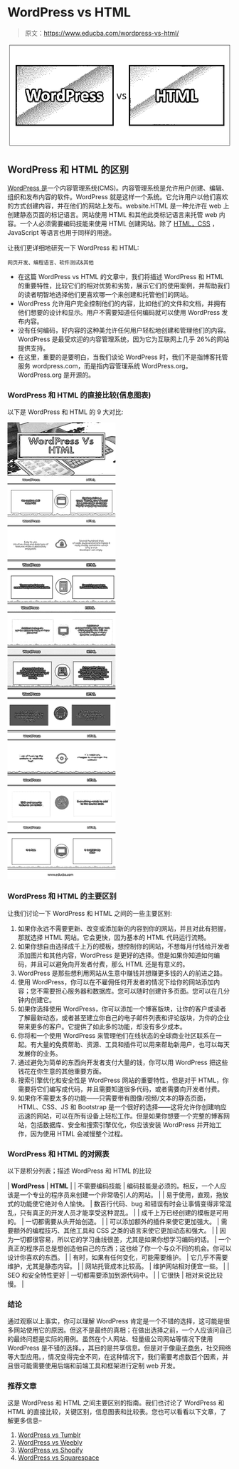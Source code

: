 # WordPress vs HTML

> 原文：<https://www.educba.com/wordpress-vs-html/>

![WordPress vs HTML](img/371908f8299b75b89a2fc871582e5c56.png)



## WordPress 和 HTML 的区别

[WordPress 是](https://www.educba.com/what-is-wordpress/)一个内容管理系统(CMS)。内容管理系统是允许用户创建、编辑、组织和发布内容的软件。WordPress 就是这样一个系统。它允许用户以他们喜欢的方式创建内容，并在他们的网站上发布。website.HTML 是一种允许在 web 上创建静态页面的标记语言。网站使用 HTML 和其他此类标记语言来托管 web 内容。一个人必须需要编码技能来使用 HTML 创建网站。除了 [HTML，CSS](https://www.educba.com/html-vs-css/) ，JavaScript 等语言也用于同样的用途。

让我们更详细地研究一下 WordPress 和 HTML:

<small>网页开发、编程语言、软件测试&其他</small>

*   在这篇 WordPress vs HTML 的文章中，我们将描述 WordPress 和 HTML 的重要特性，比较它们的相对优势和劣势，展示它们的使用案例，并帮助我们的读者明智地选择他们更喜欢哪一个来创建和托管他们的网站。
*   WordPress 允许用户完全控制他们的内容，比如他们的文件和文档，并拥有他们想要的设计和显示。用户不需要知道任何编码就可以使用 WordPress 发布内容。
*   没有任何编码，好内容的这种美允许任何用户轻松地创建和管理他们的内容。WordPress 是最受欢迎的内容管理系统，因为它为互联网上几乎 26%的网站提供支持。
*   在这里，重要的是要明白，当我们谈论 WordPress 时，我们不是指博客托管服务 wordpress.com，而是指内容管理系统 WordPress.org。WordPress.org 是开源的。

### WordPress 和 HTML 的直接比较(信息图表)

以下是 WordPress 和 HTML 的 9 大对比:

![WordPress Vs HTML Infographics](img/22a7bf230cb6e7487fc52e963f6644c9.png)



### WordPress 和 HTML 的主要区别

让我们讨论一下 WordPress 和 HTML 之间的一些主要区别:

1.  如果你永远不需要更新、改变或添加新的内容到你的网站，并且对此有把握，那就选择 HTML 网站。它会更快，因为基本的 HTML 代码运行流畅。
2.  如果你想自由选择成千上万的模板，想控制你的网站，不想每月付钱给开发者添加图片和其他内容，WordPress 是更好的选择。但是如果你知道如何编码，并且可以避免向开发者付费，那么 HTML 还是有意义的。
3.  WordPress 是那些想利用网站从生意中赚钱并想赚更多钱的人的前进之路。
4.  使用 WordPress，你可以在不雇佣任何开发者的情况下给你的网站添加内容；您不需要担心服务器和数据库。您可以随时创建许多页面。您可以在几分钟内创建它。
5.  如果你选择使用 WordPress，你可以添加一个博客版块，让你的客户或读者了解最新动态，或者甚至建立你自己的电子邮件列表和评论版块，为你的企业带来更多的客户。它提供了如此多的功能，却没有多少成本。
6.  你将和一个使用 WordPress 来管理他们在线状态的全球商业社区联系在一起。有大量的免费帮助、资源、工具和插件可以用来帮助新用户，也可以每天发展你的业务。
7.  通过避免为简单的东西向开发者支付大量的钱，你可以用 WordPress 把这些钱花在你生意的其他重要方面。
8.  搜索引擎优化和安全性是 WordPress 网站的重要特性，但是对于 HTML，你需要将它们编写成代码，并且需要知道很多代码，或者需要向开发者付费。
9.  如果你不需要太多的功能——只需要带有图像/视频/文本的静态页面，HTML、CSS、JS 和 Bootstrap 是一个很好的选择——这将允许你创建响应迅速的网站，可以在所有设备上轻松工作。但是如果你想要一个完整的博客网站，包括数据库、安全和搜索引擎优化，你应该安装 WordPress 并开始工作，因为使用 HTML 会减慢整个过程。

### WordPress 和 HTML 的对照表

以下是积分列表；描述 WordPress 和 HTML 的比较

| **WordPress** | **HTML** |
| 不需要编码技能 | 编码技能是必须的。相反，一个人应该是一个专业的程序员来创建一个非常吸引人的网站。 |
| 易于使用，直观，拖放式的功能使它绝对令人愉快。 | 数百行代码、bug 和错误有时会让事情变得非常混乱，只有真正的开发人员才能享受这种混乱。 |
| 成千上万已经创建的模板是可用的。 | 一切都需要从头开始创造。 |
| 可以添加额外的插件来使它更加强大。 | 需要额外的编程技巧、其他工具和 CSS 之类的语言来使它更加动态和强大。 |
| 因为一切都很容易，所以它的学习曲线很差，尤其是如果你想学习编码的话。 | 一个真正的程序员总是想创造他自己的东西；这也给了你一个与众不同的机会。你可以设计你喜欢的东西。 |
| 有时，如果有任何变化，可能需要维护。 | 它几乎不需要维护，尤其是静态内容。 |
| 网站托管成本比较高。 | 维护网站相对便宜一些。 |
| SEO 和安全特性更好 | 一切都需要添加到源代码中。 |
| 它很快 | 相对来说比较慢。 |

### 结论

通过观察以上事实，你可以理解 WordPress 肯定是一个不错的选择，这可能是很多网站使用它的原因。但这不是最终的真相；在做出选择之前，一个人应该问自己的最终问题是实际的用例。虽然在个人网站、轻量级公司网站等情况下使用 WordPress 是不错的选择。，其目的是共享信息。但是对于像[电子商务](https://www.educba.com/ecommerce-strategy/)，社交网络等大型应用。，情况变得完全不同，在这种情况下，我们需要考虑数百个因素，并且很可能需要使用后端和前端工具和框架进行定制 web 开发。

### 推荐文章

这是 WordPress 和 HTML 之间主要区别的指南。我们也讨论了 WordPress 和 HTML 的直接比较，关键区别，信息图表和比较表。您也可以看看以下文章，了解更多信息–

1.  [WordPress vs Tumblr](https://www.educba.com/wordpress-vs-tumblr/)
2.  [WordPress vs Weebly](https://www.educba.com/wordpress-vs-weebly/)
3.  [WordPress vs Shopify](https://www.educba.com/wordpress-vs-shopify/)
4.  [WordPress vs Squarespace](https://www.educba.com/wordpress-vs-squarespace/)






